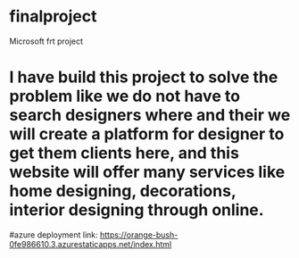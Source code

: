 # finalproject
Microsoft frt project
# I have build this project to solve the problem like we do not have to search designers where and their we will create a platform for designer to get them clients here, and this website will offer many services like home designing, decorations, interior designing through online. 




#azure deployment link: https://orange-bush-0fe986610.3.azurestaticapps.net/index.html

